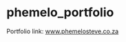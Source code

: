 # phemelo_portfolio
<p>Portfolio link: <a href="https://phemelosteve.co.za" target="_blank">www.phemelosteve.co.za</a></p>
